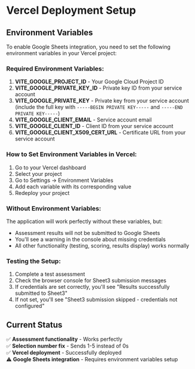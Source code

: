 # Vercel Deployment Setup

## Environment Variables

To enable Google Sheets integration, you need to set the following environment variables in your Vercel project:

### Required Environment Variables:

1. **VITE_GOOGLE_PROJECT_ID** - Your Google Cloud Project ID
2. **VITE_GOOGLE_PRIVATE_KEY_ID** - Private key ID from your service account
3. **VITE_GOOGLE_PRIVATE_KEY** - Private key from your service account (include the full key with `-----BEGIN PRIVATE KEY-----` and `-----END PRIVATE KEY-----`)
4. **VITE_GOOGLE_CLIENT_EMAIL** - Service account email
5. **VITE_GOOGLE_CLIENT_ID** - Client ID from your service account
6. **VITE_GOOGLE_CLIENT_X509_CERT_URL** - Certificate URL from your service account

### How to Set Environment Variables in Vercel:

1. Go to your Vercel dashboard
2. Select your project
3. Go to Settings → Environment Variables
4. Add each variable with its corresponding value
5. Redeploy your project

### Without Environment Variables:

The application will work perfectly without these variables, but:
- Assessment results will not be submitted to Google Sheets
- You'll see a warning in the console about missing credentials
- All other functionality (testing, scoring, results display) works normally

### Testing the Setup:

1. Complete a test assessment
2. Check the browser console for Sheet3 submission messages
3. If credentials are set correctly, you'll see "Results successfully submitted to Sheet3"
4. If not set, you'll see "Sheet3 submission skipped - credentials not configured"

## Current Status

✅ **Assessment functionality** - Works perfectly  
✅ **Selection number fix** - Sends 1-5 instead of 0s  
✅ **Vercel deployment** - Successfully deployed  
⚠️ **Google Sheets integration** - Requires environment variables setup
